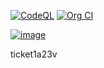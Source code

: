[![CodeQL](https://github.com/devops-testbed/intake/actions/workflows/codeql-analysis.yml/badge.svg)](https://github.com/devops-testbed/intake/actions/workflows/codeql-analysis.yml)
[![Org CI](https://github.com/devops-testbed/intake/actions/workflows/org-ci-workflow.yml/badge.svg)](https://github.com/devops-testbed/intake/actions/workflows/org-ci-workflow.yml)

[![image](https://user-images.githubusercontent.com/10250297/183526562-bec15de2-00cc-46e7-9cda-c66c62efb7e7.png)](https://github.com/devops-testbed/intake/actions/runs/2815666145)

ticket1a23v
